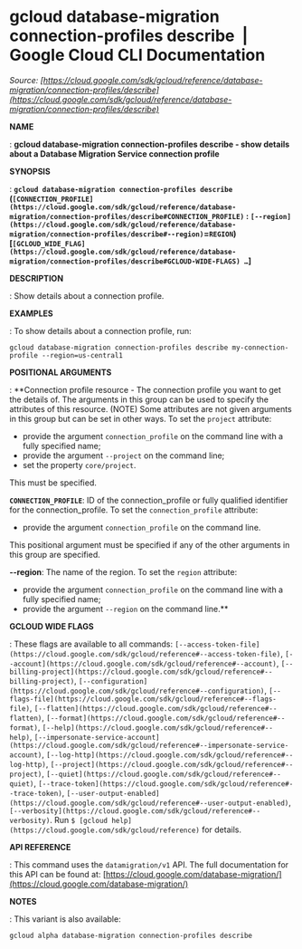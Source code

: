 # gcloud database-migration connection-profiles describe  |  Google Cloud CLI Documentation

*Source: [https://cloud.google.com/sdk/gcloud/reference/database-migration/connection-profiles/describe](https://cloud.google.com/sdk/gcloud/reference/database-migration/connection-profiles/describe)*

**NAME**

: **gcloud database-migration connection-profiles describe - show details about a Database Migration Service connection profile**

**SYNOPSIS**

: **`gcloud database-migration connection-profiles describe` (`[CONNECTION_PROFILE](https://cloud.google.com/sdk/gcloud/reference/database-migration/connection-profiles/describe#CONNECTION_PROFILE)` : `[--region](https://cloud.google.com/sdk/gcloud/reference/database-migration/connection-profiles/describe#--region)`=`REGION`) [`[GCLOUD_WIDE_FLAG](https://cloud.google.com/sdk/gcloud/reference/database-migration/connection-profiles/describe#GCLOUD-WIDE-FLAGS) …`]**

**DESCRIPTION**

: Show details about a connection profile.

**EXAMPLES**

: To show details about a connection profile, run:

```
gcloud database-migration connection-profiles describe my-connection-profile --region=us-central1
```

**POSITIONAL ARGUMENTS**

: **Connection profile resource - The connection profile you want to get the details
of. The arguments in this group can be used to specify the attributes of this
resource. (NOTE) Some attributes are not given arguments in this group but can
be set in other ways.
To set the `project` attribute:

- provide the argument `connection_profile` on the command line with a
fully specified name;
- provide the argument `--project` on the command line;
- set the property `core/project`.

This must be specified.

**`CONNECTION_PROFILE`**:
ID of the connection_profile or fully qualified identifier for the
connection_profile.
To set the `connection_profile` attribute:

- provide the argument `connection_profile` on the command line.

This positional argument must be specified if any of the other arguments in this
group are specified.

**--region**:
The name of the region.
To set the `region` attribute:

- provide the argument `connection_profile` on the command line with a
fully specified name;
- provide the argument `--region` on the command line.**

**GCLOUD WIDE FLAGS**

: These flags are available to all commands: `[--access-token-file](https://cloud.google.com/sdk/gcloud/reference#--access-token-file)`,
`[--account](https://cloud.google.com/sdk/gcloud/reference#--account)`, `[--billing-project](https://cloud.google.com/sdk/gcloud/reference#--billing-project)`,
`[--configuration](https://cloud.google.com/sdk/gcloud/reference#--configuration)`,
`[--flags-file](https://cloud.google.com/sdk/gcloud/reference#--flags-file)`,
`[--flatten](https://cloud.google.com/sdk/gcloud/reference#--flatten)`, `[--format](https://cloud.google.com/sdk/gcloud/reference#--format)`, `[--help](https://cloud.google.com/sdk/gcloud/reference#--help)`, `[--impersonate-service-account](https://cloud.google.com/sdk/gcloud/reference#--impersonate-service-account)`,
`[--log-http](https://cloud.google.com/sdk/gcloud/reference#--log-http)`,
`[--project](https://cloud.google.com/sdk/gcloud/reference#--project)`, `[--quiet](https://cloud.google.com/sdk/gcloud/reference#--quiet)`, `[--trace-token](https://cloud.google.com/sdk/gcloud/reference#--trace-token)`, `[--user-output-enabled](https://cloud.google.com/sdk/gcloud/reference#--user-output-enabled)`,
`[--verbosity](https://cloud.google.com/sdk/gcloud/reference#--verbosity)`.
Run `$ [gcloud help](https://cloud.google.com/sdk/gcloud/reference)` for details.

**API REFERENCE**

: This command uses the `datamigration/v1` API. The full documentation
for this API can be found at: [https://cloud.google.com/database-migration/](https://cloud.google.com/database-migration/)

**NOTES**

: This variant is also available:

```
gcloud alpha database-migration connection-profiles describe
```